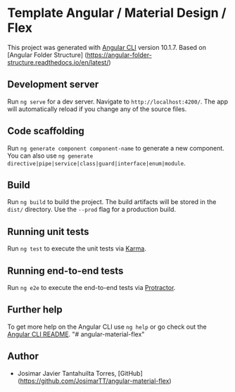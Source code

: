 # Template Angular / Material Design / Flex

This project was generated with [Angular CLI](https://github.com/angular/angular-cli) version 10.1.7.
Based on [Angular Folder Structure] (https://angular-folder-structure.readthedocs.io/en/latest/)
## Development server

Run `ng serve` for a dev server. Navigate to `http://localhost:4200/`. The app will automatically reload if you change any of the source files.

## Code scaffolding

Run `ng generate component component-name` to generate a new component. You can also use `ng generate directive|pipe|service|class|guard|interface|enum|module`.

## Build

Run `ng build` to build the project. The build artifacts will be stored in the `dist/` directory. Use the `--prod` flag for a production build.

## Running unit tests

Run `ng test` to execute the unit tests via [Karma](https://karma-runner.github.io).

## Running end-to-end tests

Run `ng e2e` to execute the end-to-end tests via [Protractor](http://www.protractortest.org/).

## Further help

To get more help on the Angular CLI use `ng help` or go check out the [Angular CLI README](https://github.com/angular/angular-cli/blob/master/README.md).
"# angular-material-flex" 

## Author
* Josimar Javier Tantahuilta Torres, [GitHub] (https://github.com/JosimarTT/angular-material-flex)